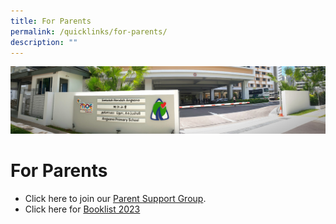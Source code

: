 ```yaml
---
title: For Parents
permalink: /quicklinks/for-parents/
description: ""
---
```

![](/images/About%20Us.jpg)

# For Parents

*   Click here to join our [Parent Support Group](https://go.gov.sg/asps-psg).
*   Click here for [Booklist 2023](https://www.angsanapri.moe.edu.sg/quicklinks/For-Parents/Booklist-2023/)
